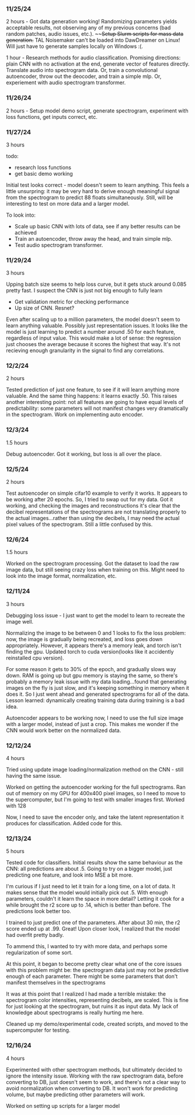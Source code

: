 ### 11/25/24

2 hours - Got data generation working! Randomizing parameters yields acceptable results, not observing any of my previous concerns (bad random patches, audio issues, etc.). ~~~~Setup Slurm scripts for mass data generation.~~ TAL Noisemaker can't be loaded into DawDreamer on Linux! Will just have to generate samples locally on Windows :(.

1 hour - Research methods for audio classification. Promising directions: plain CNN with no activation at the end, generate vector of features directly. Translate audio into spectrogram data. Or, train a convolutional autoencoder, throw out the deocoder, and train a simple mlp. Or, experiement with audio spectrogram transformer.

### 11/26/24

2 hours - Setup model demo script, generate spectrogram, experiment with loss functions, get inputs correct, etc.

### 11/27/24

3 hours

todo:
- research loss functions
- get basic demo working

Initial test looks correct - model doesn't seem to learn anything. This feels a little unsurpring: it may be very hard to derive enough meaningful signal from the spectrogram to predict 88 floats simultaneously. Still, will be interesting to test on more data and a larger model.

To look into:
- Scale up basic CNN with lots of data, see if any better results can be achieved
- Train an autoencoder, throw away the head, and train simple mlp.
- Test audio spectrogram transformer.

### 11/29/24

3 hours

Upping batch size seems to help loss curve, but it gets stuck around 0.085 pretty fast. I suspect the CNN is just not big enough to fully learn

- Get validation metric for checking performance
- Up size of CNN. Resnet?

Even after scaling up to a million parameters, the model doesn't seem to learn anything valuable. Possibly just representation issues. It looks like the model is just learning to predict a number around .50 for each feature, regardless of input value. This would make a lot of sense: the regression just chooses the average because it scores the highest that way. It's not recieving enough granularity in the signal to find any correlations.

### 12/2/24

2 hours

Tested prediction of just one feature, to see if it will learn anything more valuable. And the same thing happens: it learns exactly .50.
This raises another interesting point: not all features are going to have equal levels of predictability: some parameters will not manifest changes very dramatically in the spectrogram.
Work on implementing auto encoder.

### 12/3/24

1.5 hours

Debug autoencoder. Got it working, but loss is all over the place.

### 12/5/24

2 hours

Test autoencoder on simple cifar10 example to verify it works. It appears to be working after 20 epochs. So, I tried to swap out for my data. Got it working, and checking the images and reconstructions it's clear that the decibel representations of the spectrograms are not translating properly to the actual images...rather than using the decibels, I may need the actual pixel values of the spectrogram. Still a little confused by this.

### 12/6/24

1.5 hours

Worked on the spectrogram processing. Got the dataset to load the raw image data, but still seeing crazy loss when training on this. Might need to look into the image format, normalization, etc.

### 12/11/24

3 hours

Debugging loss issue - I just want to get the model to learn to recreate the image well.

Normalizing the image to be between 0 and 1 looks to fix the loss problem: now, the image is gradually being recreated, and loss goes down appropriately. However, it appears there's a memory leak, and torch isn't finding the gpu. Updated torch to cuda version(looks like it accidently reinstalled cpu version). 

For some reason it gets to 30% of the epoch, and gradually slows way down. RAM is going up but gpu memory is staying the same, so there's probably a memory leak issue with my data loading...found that generating images on the fly is just slow, and it's keeping something in memory when it does it. So I just went ahead and generated spectrograms for all of the data. Lesson learned: dynamically creating training data during training is a bad idea.

Autoencoder appears to be working now, I need to use the full size image with a larger model, instead of just a crop. This makes me wonder if the CNN would work better on the normalized data.

### 12/12/24

4 hours

Tried using update image loading/normalization method on the CNN - still having the same issue.

Worked on getting the autoencoder working for the full spectrograms. Ran out of memory on my GPU for 400x400 pixel images, so I need to move to the supercomputer, but I'm going to test with smaller images first. Worked with 128

Now, I need to save the encoder only, and take the latent representation it produces for classification. Added code for this.

### 12/13/24

5 hours

Tested code for classifiers. Initial results show the same behaviour as the CNN: all predictions are about .5. Going to try on a bigger model, just predicting one feature, and look into MSE a bit more.

I'm curious if I just need to let it train for a long time, on a lot of data. It makes sense that the model would initially pick out .5. With enough parameters, couldn't it learn the space in more detail? Letting it cook for a while brought the r2 score up to .14, which is better than before. The predictions look better too.

I trained to just predict one of the parameters. After about 30 min, the r2 score ended up at .99. Great! Upon closer look, I realized that the model had overfit pretty badly.

To ammend this, I wanted to try with more data, and perhaps some regularization of some sort.

At this point, it began to become pretty clear what one of the core issues with this problem might be: the spectrogram data just may not be predictive enough of each parameter. There might be some parameters that don't manifest themselves in the spectrograms

It was at this point that I realized I had made a terrible mistake: the spectrogram color intensities, representing decibels, are scaled. This is fine for just looking at the spectrogram, but ruins it as input data. My lack of knowledge about spectrograms is really hurting me here.

Cleaned up my demo/experimental code, created scripts, and moved to the supercomputer for testing.

### 12/16/24

4 hours

Experimented with other spectrogram methods, but ultimately decided to ignore the intensity issue. Working with the raw spectrogram data, before converting to DB, just doesn't seem to work, and there's not a clear way to avoid normalization when converting to DB. It won't work for predicting volume, but maybe predicting other parameters will work.

Worked on setting up scripts for a larger model

